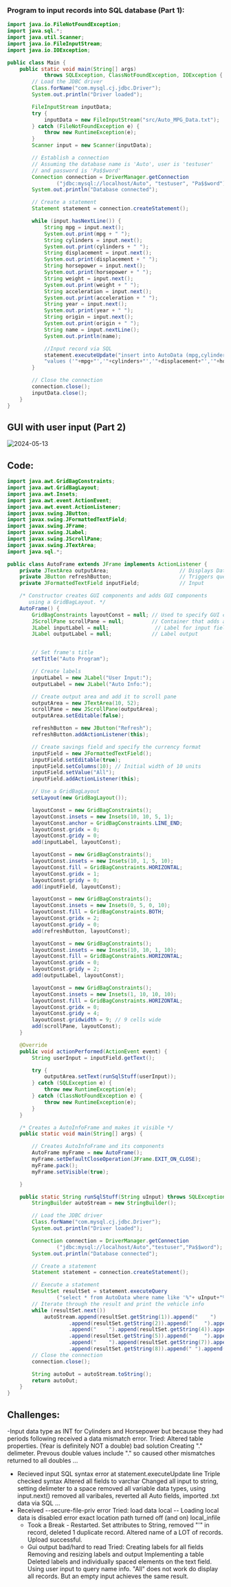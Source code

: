    
### Program to input records into SQL database (Part 1):

```java
import java.io.FileNotFoundException;
import java.sql.*;
import java.util.Scanner;
import java.io.FileInputStream;
import java.io.IOException;

public class Main {
    public static void main(String[] args)
            throws SQLException, ClassNotFoundException, IOException {
        // Load the JDBC driver
        Class.forName("com.mysql.cj.jdbc.Driver");
        System.out.println("Driver loaded");

        FileInputStream inputData;
        try {
            inputData = new FileInputStream("src/Auto_MPG_Data.txt");
        } catch (FileNotFoundException e) {
            throw new RuntimeException(e);
        }
        Scanner input = new Scanner(inputData);

        // Establish a connection
        // Assuming the database name is 'Auto', user is 'testuser'
        // and password is 'Pa$$word'
        Connection connection = DriverManager.getConnection
                ("jdbc:mysql://localhost/Auto", "testuser", "Pa$$word");
        System.out.println("Database connected");

        // Create a statement
        Statement statement = connection.createStatement();

        while (input.hasNextLine()) {
            String mpg = input.next();
            System.out.print(mpg + " ");
            String cylinders = input.next();
            System.out.print(cylinders + " ");
            String displacement = input.next();
            System.out.print(displacement + " ");
            String horsepower = input.next();
            System.out.print(horsepower + " ");
            String weight = input.next();
            System.out.print(weight + " ");
            String acceleration = input.next();
            System.out.print(acceleration + " ");
            String year = input.next();
            System.out.print(year + " ");
            String origin = input.next();
            System.out.print(origin + " ");
            String name = input.nextLine();
            System.out.println(name);

            //Input record via SQL
            statement.executeUpdate("insert into AutoData (mpg,cylinders,displacement,horsepower,weight,acceleration,year,origin,name)" +
            "values ('"+mpg+"','"+cylinders+"','"+displacement+"','"+horsepower+"','"+weight+"','"+acceleration+"','"+year+"','"+origin+"','"+name+"' )");
        }

        // Close the connection
        connection.close();
        inputData.close();
    }
}
```

## GUI with user input (Part 2)
![2024-05-13](https://github.com/suddy00/CISC_191_Int_Java/assets/17439019/f8c6fb49-02f9-48dd-ae0f-94d569a87634)

## Code:
```java
import java.awt.GridBagConstraints;
import java.awt.GridBagLayout;
import java.awt.Insets;
import java.awt.event.ActionEvent;
import java.awt.event.ActionListener;
import javax.swing.JButton;
import javax.swing.JFormattedTextField;
import javax.swing.JFrame;
import javax.swing.JLabel;
import javax.swing.JScrollPane;
import javax.swing.JTextArea;
import java.sql.*;

public class AutoFrame extends JFrame implements ActionListener {
    private JTextArea outputArea;                       // Displays Database info
    private JButton refreshButton;                      // Triggers query
    private JFormattedTextField inputField;             // Input

    /* Constructor creates GUI components and adds GUI components
       using a GridBagLayout. */
    AutoFrame() {
        GridBagConstraints layoutConst = null; // Used to specify GUI component layout
        JScrollPane scrollPane = null;         // Container that adds a scroll bar
        JLabel inputLabel = null;               // Label for input field
        JLabel outputLabel = null;             // Label output


        // Set frame's title
        setTitle("Auto Program");

        // Create labels
        inputLabel = new JLabel("User Input:");
        outputLabel = new JLabel("Auto Info:");

        // Create output area and add it to scroll pane
        outputArea = new JTextArea(10, 52);
        scrollPane = new JScrollPane(outputArea);
        outputArea.setEditable(false);

        refreshButton = new JButton("Refresh");
        refreshButton.addActionListener(this);

        // Create savings field and specify the currency format
        inputField = new JFormattedTextField();
        inputField.setEditable(true);
        inputField.setColumns(10); // Initial width of 10 units
        inputField.setValue("All");
        inputField.addActionListener(this);

        // Use a GridBagLayout
        setLayout(new GridBagLayout());

        layoutConst = new GridBagConstraints();
        layoutConst.insets = new Insets(10, 10, 5, 1);
        layoutConst.anchor = GridBagConstraints.LINE_END;
        layoutConst.gridx = 0;
        layoutConst.gridy = 0;
        add(inputLabel, layoutConst);

        layoutConst = new GridBagConstraints();
        layoutConst.insets = new Insets(10, 1, 5, 10);
        layoutConst.fill = GridBagConstraints.HORIZONTAL;
        layoutConst.gridx = 1;
        layoutConst.gridy = 0;
        add(inputField, layoutConst);

        layoutConst = new GridBagConstraints();
        layoutConst.insets = new Insets(0, 5, 0, 10);
        layoutConst.fill = GridBagConstraints.BOTH;
        layoutConst.gridx = 2;
        layoutConst.gridy = 0;
        add(refreshButton, layoutConst);

        layoutConst = new GridBagConstraints();
        layoutConst.insets = new Insets(10, 10, 1, 10);
        layoutConst.fill = GridBagConstraints.HORIZONTAL;
        layoutConst.gridx = 0;
        layoutConst.gridy = 2;
        add(outputLabel, layoutConst);

        layoutConst = new GridBagConstraints();
        layoutConst.insets = new Insets(1, 10, 10, 10);
        layoutConst.fill = GridBagConstraints.HORIZONTAL;
        layoutConst.gridx = 0;
        layoutConst.gridy = 4;
        layoutConst.gridwidth = 9; // 9 cells wide
        add(scrollPane, layoutConst);
    }

    @Override
    public void actionPerformed(ActionEvent event) {
        String userInput = inputField.getText();

        try {
            outputArea.setText(runSqlStuff(userInput));
        } catch (SQLException e) {
            throw new RuntimeException(e);
        } catch (ClassNotFoundException e) {
            throw new RuntimeException(e);
        }
    }

    /* Creates a AutoInfoFrame and makes it visible */
    public static void main(String[] args) {

        // Creates AutoInfoFrame and its components
        AutoFrame myFrame = new AutoFrame();
        myFrame.setDefaultCloseOperation(JFrame.EXIT_ON_CLOSE);
        myFrame.pack();
        myFrame.setVisible(true);

    }

    public static String runSqlStuff(String uInput) throws SQLException, ClassNotFoundException{
        StringBuilder autoStream = new StringBuilder();

        // Load the JDBC driver
        Class.forName("com.mysql.cj.jdbc.Driver");
        System.out.println("Driver loaded");

        Connection connection = DriverManager.getConnection
                ("jdbc:mysql://localhost/Auto","testuser","Pa$$word");
        System.out.println("Database connected");

        // Create a statement
        Statement statement = connection.createStatement();

        // Execute a statement
        ResultSet resultSet = statement.executeQuery
                ("select * from AutoData where name like '%"+ uInput+"%';");
        // Iterate through the result and print the vehicle info
        while (resultSet.next())
            autoStream.append(resultSet.getString(1)).append("    ")
                    .append(resultSet.getString(2)).append("    ").append(resultSet.getString(3))
                    .append("    ").append(resultSet.getString(4)).append("    ")
                    .append(resultSet.getString(5)).append("    ").append(resultSet.getString(6))
                    .append("    ").append(resultSet.getString(7)).append("    ")
                    .append(resultSet.getString(8)).append(" ").append(resultSet.getString(9)).append("\n");
        // Close the connection
        connection.close();

        String autoOut = autoStream.toString();
        return autoOut;
    }
}
```


## Challenges:
  -Input data type as INT for Cylinders and Horsepower but because they had periods following received a data mismatch error.
    Tried: 
      Altered table properties. (Year is definitely NOT a double) bad solution
      Creating "." delimeter. Prevous double values include "." so caused other mismatches 
      returned to all doubles ...
  - Recieved input SQL syntax error at statement.executeUpdate line
    Triple checked syntax
    Altered all fields to varchar
    Changed all input to string, setting delimeter to a space
    removed all variable data types, using input.next()
    removed all varibales, reverted all Auto fields, imported .txt data via SQL ...
- Received --secure-file-priv error
    Tried:
      load data local -- Loading local data is disabled error
      exact location path
      turned off (and on) local_infile
  - Took a Break - Restarted. Set attributes to String, removed "'" in record, deleted 1 duplicate record. Altered name of a LOT of records. Upload successful.
  - Gui output bad/hard to read
    Tried:
      Creating labels for all fields
      Removing and resizing labels and output
      Implementing a table
      Deleted labels and individually spaced elements on the text field.
  Using user input to query name info. "All" does not work do display all records. But an empty input achieves the same result.
